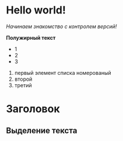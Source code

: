 # Hello world!


*Начинаем знакомство с контролем версий!*

**Полужирный текст**

* 1
* 2
* 3
1. первый элемент списка номерованый
2. второй
3. третий

# Заголовок 
## Выделение текста
